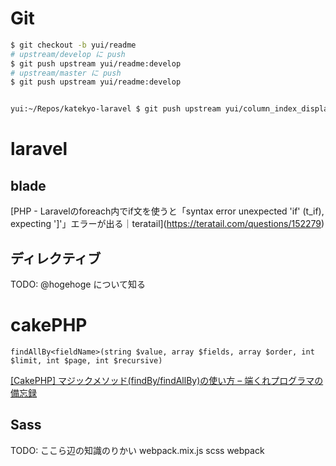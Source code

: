 # Git
```bash
$ git checkout -b yui/readme
# upstream/develop に push
$ git push upstream yui/readme:develop
# upstream/master に push
$ git push upstream yui/readme:develop


yui:~/Repos/katekyo-laravel $ git push upstream yui/column_index_display:y129may9th/column_index_display
```


# laravel
## blade
[PHP - Laravelのforeach内でif文を使うと「syntax error unexpected 'if' (t_if), expecting ']'」エラーが出る｜teratail](https://teratail.com/questions/152279)

## ディレクティブ
TODO: @hogehoge について知る

# cakePHP
```
findAllBy<fieldName>(string $value, array $fields, array $order, int $limit, int $page, int $recursive)
```
[[CakePHP] マジックメソッド(findBy/findAllBy)の使い方 – 端くれプログラマの備忘録](https://www.84kure.com/blog/2015/09/22/cakephp-%E3%83%9E%E3%82%B8%E3%83%83%E3%82%AF%E3%83%A1%E3%82%BD%E3%83%83%E3%83%89findbyfindallby%E3%81%AE%E4%BD%BF%E3%81%84%E6%96%B9/)

## Sass
TODO: ここら辺の知識のりかい
webpack.mix.js
scss webpack



